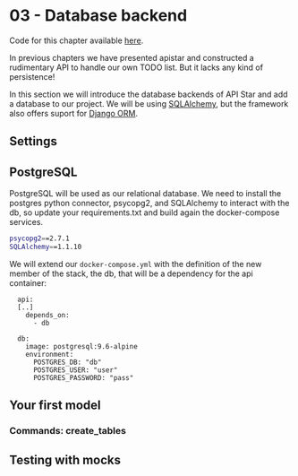 # 03 - Database backend

Code for this chapter available [here](/src/03-database-backend).

In previous chapters we have presented apistar and constructed a rudimentary API to handle our own TODO list. But it lacks any kind of persistence!

In this section we will introduce the database backends of API Star and add a database to our project. We will be using [SQLAlchemy](https://www.sqlalchemy.org/), but the framework also offers suport for [Django ORM](https://github.com/tomchristie/apistar#django-orm).

## Settings

## PostgreSQL

PostgreSQL will be used as our relational database. We need to install the postgres python connector, psycopg2, and SQLAlchemy to interact with the db, so update your requirements.txt and build again the docker-compose services.

```sh
psycopg2==2.7.1
SQLAlchemy==1.1.10
```

We will extend our `docker-compose.yml` with the definition of the new member of the stack, the db, that will be a dependency for the api container:

```
  api:
  [..]
    depends_on:
      - db

  db:
    image: postgresql:9.6-alpine
    environment:
      POSTGRES_DB: "db"
      POSTGRES_USER: "user"
      POSTGRES_PASSWORD: "pass"
```

## Your first model

### Commands: create_tables

## Testing with mocks

